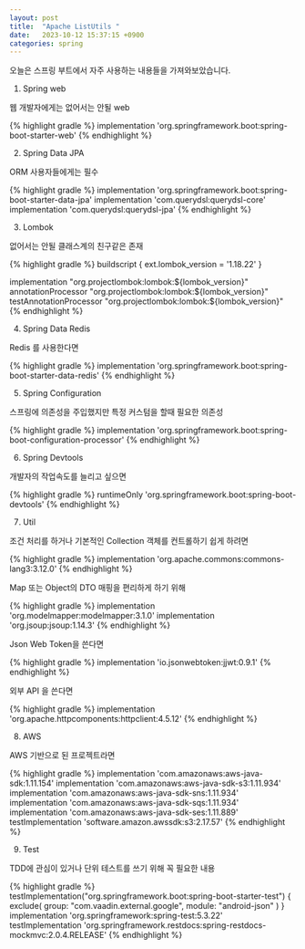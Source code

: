 ```yaml
---
layout: post
title:  "Apache ListUtils "
date:   2023-10-12 15:37:15 +0900
categories: spring
---
```


오늘은 스프링 부트에서 자주 사용하는 내용들을 가져와보았습니다.

1. Spring web

웹 개발자에게는 없어서는 안될 web

{% highlight gradle %}
implementation 'org.springframework.boot:spring-boot-starter-web'
{% endhighlight %}


2. Spring Data JPA

ORM 사용자들에게는 필수

{% highlight gradle %}
implementation 'org.springframework.boot:spring-boot-starter-data-jpa'
implementation 'com.querydsl:querydsl-core'
implementation 'com.querydsl:querydsl-jpa'
{% endhighlight %}

3. Lombok 

없어서는 안될 클래스계의 친구같은 존재

{% highlight gradle %}
buildscript {
    ext.lombok_version = '1.18.22'
}

implementation "org.projectlombok:lombok:${lombok_version}"
annotationProcessor "org.projectlombok:lombok:${lombok_version}"
testAnnotationProcessor "org.projectlombok:lombok:${lombok_version}"
{% endhighlight %}

4. Spring Data Redis

Redis 를 사용한다면 

{% highlight gradle %}
implementation 'org.springframework.boot:spring-boot-starter-data-redis'
{% endhighlight %}

5. Spring Configuration

스프링에 의존성을 주입했지만 특정 커스텀을 할때 필요한 의존성

{% highlight gradle %}
implementation 'org.springframework.boot:spring-boot-configuration-processor'
{% endhighlight %}

6. Spring Devtools

개발자의 작업속도를 늘리고 싶으면

{% highlight gradle %}
runtimeOnly 'org.springframework.boot:spring-boot-devtools'
{% endhighlight %}

7. Util

조건 처리를 하거나 기본적인 Collection 객체를 컨트롤하기 쉽게 하려면 

{% highlight gradle %}
implementation 'org.apache.commons:commons-lang3:3.12.0'
{% endhighlight %}

Map 또는 Object의 DTO 매핑을 편리하게 하기 위해 

{% highlight gradle %}
implementation 'org.modelmapper:modelmapper:3.1.0'
implementation 'org.jsoup:jsoup:1.14.3'
{% endhighlight %}

Json Web Token을 쓴다면 

{% highlight gradle %}
implementation 'io.jsonwebtoken:jjwt:0.9.1'
{% endhighlight %}

외부 API 을 쓴다면

{% highlight gradle %}
implementation 'org.apache.httpcomponents:httpclient:4.5.12'
{% endhighlight %}

8. AWS

AWS 기반으로 된 프로젝트라면

{% highlight gradle %}
implementation 'com.amazonaws:aws-java-sdk:1.11.154'
implementation 'com.amazonaws:aws-java-sdk-s3:1.11.934'
implementation 'com.amazonaws:aws-java-sdk-sns:1.11.934'
implementation 'com.amazonaws:aws-java-sdk-sqs:1.11.934'
implementation 'com.amazonaws:aws-java-sdk-ses:1.11.889'
testImplementation 'software.amazon.awssdk:s3:2.17.57'
{% endhighlight %}

9. Test

TDD에 관심이 있거나 단위 테스트를 쓰기 위해 꼭 필요한 내용 


{% highlight gradle %}
testImplementation("org.springframework.boot:spring-boot-starter-test") {
    exclude(
            group: "com.vaadin.external.google",
            module: "android-json"
    )
}
implementation 'org.springframework:spring-test:5.3.22'
testImplementation 'org.springframework.restdocs:spring-restdocs-mockmvc:2.0.4.RELEASE'
{% endhighlight %}
